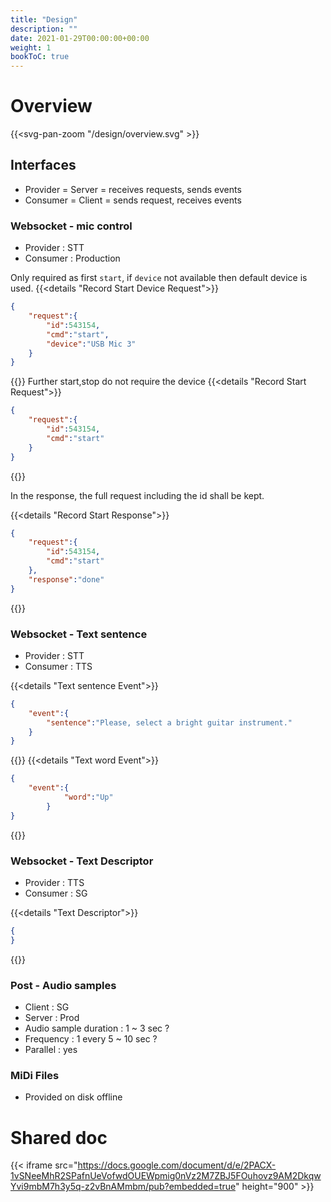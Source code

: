 ```yaml
---
title: "Design"
description: ""
date: 2021-01-29T00:00:00+00:00
weight: 1
bookToC: true
---
```

# Overview
{{<svg-pan-zoom "/design/overview.svg" >}}

## Interfaces
* Provider = Server = receives requests, sends events
* Consumer = Client = sends request, receives events
### Websocket - mic control
* Provider : STT
* Consumer : Production

Only required as first `start`, if `device` not available then default device is used.
{{<details "Record Start Device Request">}}
```json
{
    "request":{
        "id":543154,
        "cmd":"start",
        "device":"USB Mic 3"
    }
}
```
{{</details>}}
Further start,stop do not require the device
{{<details "Record Start Request">}}
```json
{
    "request":{
        "id":543154,
        "cmd":"start"
    }
}
```
{{</details>}}

In the response, the full request including the id shall be kept.

{{<details "Record Start Response">}}
```json
{
    "request":{
        "id":543154,
        "cmd":"start"
    },
    "response":"done"
}
```
{{</details>}}
### Websocket - Text sentence
* Provider : STT
* Consumer : TTS

{{<details "Text sentence Event">}}
```json
{
    "event":{
        "sentence":"Please, select a bright guitar instrument."
    }
}
```
{{</details>}}
{{<details "Text word Event">}}
```json
{
    "event":{
            "word":"Up"
        }
}
```
{{</details>}}

### Websocket - Text Descriptor
* Provider : TTS
* Consumer : SG

{{<details "Text Descriptor">}}
```json
{
}
```
{{</details>}}
### Post - Audio samples
* Client : SG
* Server : Prod
* Audio sample duration : 1 ~ 3 sec ?
* Frequency : 1 every 5 ~ 10 sec ?
* Parallel : yes
### MiDi Files
* Provided on disk offline
# Shared doc
{{< iframe src="https://docs.google.com/document/d/e/2PACX-1vSNeeMhR2SPafnUeVofwdOUEWpmig0nVz2M7ZBJ5FOuhovz9AM2DkqwYvi9mbM7h3y5q-z2vBnAMmbm/pub?embedded=true" height="900" >}}

